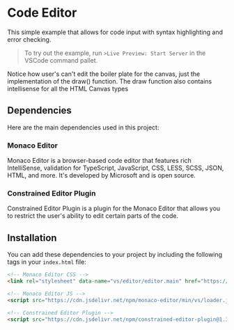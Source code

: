 # Code Editor

This simple example that allows for code input with syntax highlighting and error checking.
> To try out the example, run `>Live Preview: Start Server` in the VSCode command pallet.

Notice how user's can't edit the boiler plate for the canvas, just the implementation of the draw() function.
The draw function also contains intellisense for all the HTML Canvas types 

## Dependencies

Here are the main dependencies used in this project:

### Monaco Editor

Monaco Editor is a browser-based code editor that features rich IntelliSense, validation for TypeScript, JavaScript, CSS, LESS, SCSS, JSON, HTML, and more. It's developed by Microsoft and is open source.

### Constrained Editor Plugin

Constrained Editor Plugin is a plugin for the Monaco Editor that allows you to restrict the user's ability to edit certain parts of the code.

## Installation

You can add these dependencies to your project by including the following tags in your `index.html` file:

```html
<!-- Monaco Editor CSS -->
<link rel="stylesheet" data-name="vs/editor/editor.main" href="https://www.unpkg.com/monaco-editor/min/vs/editor/editor.main.css">

<!-- Monaco Editor JS -->
<script src="https://cdn.jsdelivr.net/npm/monaco-editor/min/vs/loader.js"></script>

<!-- Constrained Editor Plugin -->
<script src="https://cdn.jsdelivr.net/npm/constrained-editor-plugin@1.3.0/dist/constrainedEditorPlugin.min.js"></script>
```